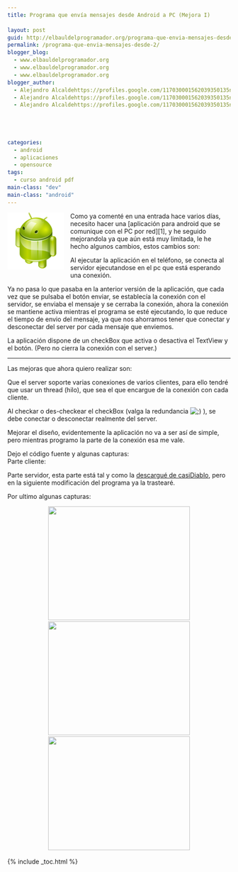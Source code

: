 ```yaml
---
title: Programa que envía mensajes desde Android a PC (Mejora I)

layout: post
guid: http://elbauldelprogramador.org/programa-que-envia-mensajes-desde-android-a-pc-mejora-i/
permalink: /programa-que-envia-mensajes-desde-2/
blogger_blog:
  - www.elbauldelprogramador.org
  - www.elbauldelprogramador.org
  - www.elbauldelprogramador.org
blogger_author:
  - Alejandro Alcaldehttps://profiles.google.com/117030001562039350135noreply@blogger.com
  - Alejandro Alcaldehttps://profiles.google.com/117030001562039350135noreply@blogger.com
  - Alejandro Alcaldehttps://profiles.google.com/117030001562039350135noreply@blogger.com

  
  
  
categories:
  - android
  - aplicaciones
  - opensource
tags:
  - curso android pdf
main-class: "dev"
main-class: "android"
---
```

<img border="0" src="/assets/img/2013/07/iconoAndroid.png" style="clear:left; float:left;margin-right:1em; margin-bottom:1em" />  
Como ya comenté en una entrada hace varios días, necesito hacer una [aplicación para android que se comunique con el PC por red][1], y he seguido mejorandola ya que aún está muy limitada, le he hecho algunos cambios, estos cambios son:  
<!--ad-->

Al ejecutar la aplicación en el teléfono, se conecta al servidor ejecutandose en el pc que está esperando una conexión.

Ya no pasa lo que pasaba en la anterior versión de la aplicación, que cada vez que se pulsaba el botón enviar, se establecía la conexión con el servidor, se enviaba el mensaje y se cerraba la conexión, ahora la conexión se mantiene activa mientras el programa se esté ejecutando, lo que reduce el tiempo de envio del mensaje, ya que nos ahorramos tener que conectar y desconectar del server por cada mensaje que enviemos.

La aplicación dispone de un checkBox que activa o desactiva el TextView y el botón. (Pero no cierra la conexión con el server.)

* * *

Las mejoras que ahora quiero realizar son:

Que el server soporte varias conexiones de varios clientes, para ello tendré que usar un thread (hilo), que sea el que encargue de la conexión con cada cliente.

Al checkar o des-checkear el checkBox (valga la redundancia <img src="https://elbauldelprogramador.com/wp-includes/assets/img/smilies/icon_wink.gif" alt=";)" class="wp-smiley" /> ), se debe conectar o desconectar realmente del server.

Mejorar el diseño, evidentemente la aplicación no va a ser así de simple, pero mientras programo la parte de la conexión esa me vale.

Dejo el código fuente y algunas capturas:  
Parte cliente:



Parte servidor, esta parte está tal y como la [descargué de casiDiablo][2], pero en la siguiente modificación del programa ya la trastearé.



Por ultimo algunas capturas:

<div class="separator" style="clear: both; text-align: center;">
  <a href="https://2.bp.blogspot.com/-fd7bF2KeVz0/TZy69gP91qI/AAAAAAAAAX8/TS2lEDPa5Hc/s1600/cliente.png" imageanchor="1" style="margin-left:1em; margin-right:1em"><img border="0" height="256" width="320" src="https://2.bp.blogspot.com/-fd7bF2KeVz0/TZy69gP91qI/AAAAAAAAAX8/TS2lEDPa5Hc/s320/cliente.png" /></a>
</div>

<div class="separator" style="clear: both; text-align: center;">
  <a href="https://2.bp.blogspot.com/-fmPuUA9j_z0/TZy6-l2N5CI/AAAAAAAAAYE/XqlyacBVbbM/s1600/no.png" imageanchor="1" style="margin-left:1em; margin-right:1em"><img border="0" height="256" width="320" src="https://2.bp.blogspot.com/-fmPuUA9j_z0/TZy6-l2N5CI/AAAAAAAAAYE/XqlyacBVbbM/s320/no.png" /></a>
</div>

<div class="separator" style="clear: both; text-align: center;">
  <a href="https://1.bp.blogspot.com/-WK1A6yIyLPA/TZy6_DB-rGI/AAAAAAAAAYM/GFY0IPD7lYQ/s1600/otra.png" imageanchor="1" style="margin-left:1em; margin-right:1em"><img border="0" height="256" width="320" src="https://1.bp.blogspot.com/-WK1A6yIyLPA/TZy6_DB-rGI/AAAAAAAAAYM/GFY0IPD7lYQ/s320/otra.png" /></a>
</div>



 [1]: https://elbauldelprogramador.com/programa-que-envia-mensajes-desde/
 [2]: http://casidiablo.net/java-socket-chat-basico/

{% include _toc.html %}
